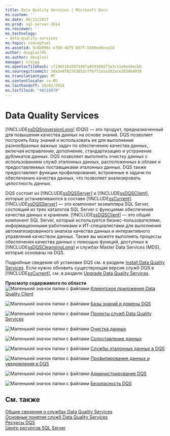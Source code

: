 ```yaml
---
title: Data Quality Services | Microsoft Docs
ms.custom: ''
ms.date: 06/13/2017
ms.prod: sql-server-2014
ms.reviewer: ''
ms.technology:
- data-quality-services
ms.topic: conceptual
ms.assetid: 9c6b996c-e768-4bf5-837f-5436ed9cea1d
author: douglaslMS
ms.author: douglasl
manager: craigg
ms.openlocfilehash: cf190518a5875487a859360df3a3c11e0ed4ecbb
ms.sourcegitcommit: 3da2edf82763852cff6772a1a282ace3034b4936
ms.translationtype: MT
ms.contentlocale: ru-RU
ms.lasthandoff: 10/02/2018
ms.locfileid: "48218870"
---
```

# <a name="data-quality-services"></a>Data Quality Services
  [!INCLUDE[ssDQSnoversionLong](../includes/ssdqsnoversionlong-md.md)] (DQS) — это продукт, предназначенный для повышения качества данных на основе знаний. DQS позволяет построить базу знаний и использовать ее для выполнения разнообразных важных задач по обеспечению качества данных, включая исправление, дополнение, стандартизацию и устранение дубликатов данных. DQS позволяет выполнять очистку данных с использованием служб эталонных данных, расположенных в облаке и предоставляемых поставщиками эталонных данных. DQS также предоставляет функции профилирования, встроенные в задачи по обеспечению качества данных, что позволяет анализировать целостность данных.  
  
 DQS состоит из [!INCLUDE[ssDQSServer](../includes/ssdqsserver-md.md)] и [!INCLUDE[ssDQSClient](../includes/ssdqsclient-md.md)], которые устанавливаются в составе [!INCLUDE[ssCurrent](../includes/sscurrent-md.md)]. [!INCLUDE[ssDQSServer](../includes/ssdqsserver-md.md)] — это компонент экземпляра SQL Server, состоящий из трех каталогов SQL Server с функциями обеспечения качества данных и хранения. [!INCLUDE[ssDQSClient](../includes/ssdqsclient-md.md)] — это общий компонент SQL Server, который используется бизнес-пользователями, информационными работниками и ИТ-специалистами для выполнения автоматизированного анализа качества данных и интерактивного управления качеством данных. Также вы можете выполнять процессы обеспечения качества данных с помощью функций, доступных в [!INCLUDE[ssDQSCleansingLong](../includes/ssdqscleansinglong-md.md)] и службах Master Data Services (MDS), которые основаны на DQS.  
  
 Подробные сведения об установке DQS см. в разделе [Install Data Quality Services](install-windows/install-data-quality-services.md). Если нужно обновить существующая версия служб DQS в [!INCLUDE[ssCurrent](../includes/sscurrent-md.md)], см. в разделе [Upgrade Data Quality Services](../database-engine/install-windows/upgrade-data-quality-services.md).  
  
 **Просмотр содержимого по области**  
 ![Маленький значок папки с файлами](../../2014/integration-services/media/filefolder-small.gif "Маленький значок папки с файлами") [Клиентское приложение Data Quality Client](../../2014/data-quality-services/data-quality-client-application.md)  
  
 ![Маленький значок папки с файлами](../../2014/integration-services/media/filefolder-small.gif "Маленький значок папки с файлами") [Базы знаний и домены DQS](../../2014/data-quality-services/dqs-knowledge-bases-and-domains.md)  
  
 ![Маленький значок папки с файлами](../../2014/integration-services/media/filefolder-small.gif "Маленький значок папки с файлами") [Проекты служб Data Quality Services](../../2014/data-quality-services/data-quality-projects-dqs.md)  
  
 ![Маленький значок папки с файлами](../../2014/integration-services/media/filefolder-small.gif "Маленький значок папки с файлами") [Очистка данных](../../2014/data-quality-services/data-cleansing.md)  
  
 ![Маленький значок папки с файлами](../../2014/integration-services/media/filefolder-small.gif "Маленький значок папки с файлами") [Сопоставление данных](../../2014/data-quality-services/data-matching.md)  
  
 ![Маленький значок папки с файлами](../../2014/integration-services/media/filefolder-small.gif "Маленький значок папки с файлами") [Службы эталонных данных в DQS](../../2014/data-quality-services/reference-data-services-in-dqs.md)  
  
 ![Маленький значок папки с файлами](../../2014/integration-services/media/filefolder-small.gif "Маленький значок папки с файлами") [Профилирование данных и уведомления в DQS](../../2014/data-quality-services/data-profiling-and-notifications-in-dqs.md)  
  
 ![Маленький значок папки с файлами](../../2014/integration-services/media/filefolder-small.gif "Маленький значок папки с файлами") [Администрирование DQS](../../2014/data-quality-services/dqs-administration.md)  
  
 ![Маленький значок папки с файлами](../../2014/integration-services/media/filefolder-small.gif "Маленький значок папки с файлами") [Безопасность DQS](../../2014/data-quality-services/dqs-security.md)  
  
## <a name="see-also"></a>См. также  
 [Общие сведения о службах Data Quality Services](../../2014/data-quality-services/introduction-to-data-quality-services.md)   
 [Основные понятия служб Data Quality Services](../../2014/data-quality-services/data-quality-services-concepts.md)   
 [Ресурсы DQS](http://technet.microsoft.com/sqlserver/hh780961)   
 [Центр ресурсов SQL Server](http://go.microsoft.com/fwlink/?linkID=219676)  
  
  
